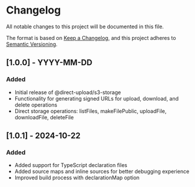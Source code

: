 # Changelog

All notable changes to this project will be documented in this file.

The format is based on [Keep a Changelog](https://keepachangelog.com/en/1.0.0/),
and this project adheres to [Semantic Versioning](https://semver.org/spec/v2.0.0.html).

## [1.0.0] - YYYY-MM-DD

### Added
- Initial release of @direct-upload/s3-storage
- Functionality for generating signed URLs for upload, download, and delete operations
- Direct storage operations: listFiles, makeFilePublic, uploadFile, downloadFile, deleteFile

## [1.0.1] - 2024-10-22

### Added
- Added support for TypeScript declaration files
- Added source maps and inline sources for better debugging experience
- Improved build process with declarationMap option
